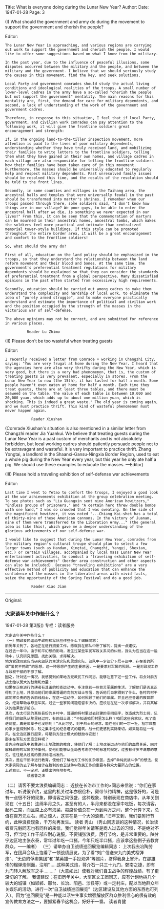 Title: What is everyone doing during the Lunar New Year?
Author:
Date: 1947-01-28
Page: 3

(I) What should the government and army do during the movement to support the government and cherish the people?

Editor:

    The Lunar New Year is approaching, and various regions are carrying out work to support the government and cherish the people. I would like to offer some suggestions based on what I know from the military.

    In the past year, due to the influence of peaceful illusions, some disputes occurred between the military and the people, and between the military and the government. I believe that we should seriously study the causes in this movement, find the key, and seek solutions.

    Local Party and government comrades should study the actual living conditions and ideological realities of the troops. A small number of lower-level cadres in the army have a so-called "cherish the people but not support the government" mentality. The main reasons for this mentality are, first, the demand for care for military dependents, and second, a lack of understanding of the work of the government and government cadres.

    Therefore, in response to this situation, I feel that if local Party, government, and civilian work comrades can pay attention to the following work, it will give the frontline soldiers great encouragement and strength:

    If, in the ongoing land-to-the-tiller inspection movement, more attention is paid to the lives of poor military dependents, understanding whether they have truly received land, and mobilizing their families to write letters to the frontline soldiers, telling them what they have gained in their own homes, and village cadres in each village are also responsible for telling the frontline soldiers how their families have been taken care of in this movement. Furthermore, the masses should be universally educated to regularly help and respect military dependents. Past unresolved family issues should be resolved this time, and the results of the resolution should be told to the front lines.

    Secondly, in some counties and villages in the Taihang area, the ancestral halls and temples that were universally feudal in the past should be transformed into martyr's shrines. I remember when our troops passed through there, some soldiers said, "I don't know how things are in our village? We poor guys, to be able to enter the ancestral hall after we die, is something we never expected in our lives!" From this, it can be seen that the commemoration of martyrs can be mourned in their ancestral homes, ancestral tombs, which makes the soldiers feel more practical and intimate than centralized memorial tower-style buildings. If this style can be promoted throughout the entire border area, it will be a great encouragement and comfort to the frontline soldiers!

    So, what should the army do?

    First of all, education on the land policy should be emphasized in the troops, so that they understand the relationship between the land reform movement and their blood and bones. At the same time, the government's preferential treatment regulations for military dependents should be explained so that they can consider the standards of preferential treatment from a global perspective. Many dissatisfied opinions in the past often started from excessively high requirements.

    Secondly, education should be carried out among cadres to make them understand the complexity and hardship of local work, to eliminate the idea of "purely armed struggle", and to make everyone practically understand and estimate the importance of political and civilian work and the position occupied by the strength of the masses in the victorious war of self-defense.

    The above opinions may not be correct, and are submitted for reference in various places.

              Reader Lu Zhimo

(II) Please don't be too wasteful when treating guests

Editor:

    I recently received a letter from Comrade × working in Changzhi City, saying: "You are very frugal at home during the New Year. I heard that the agencies here are also very thrifty during the New Year, which is very good, but there is a very bad phenomenon, that is, the custom of treating guests is very prevalent, especially in stores. From the Lunar New Year to now (the 15th), it has lasted for half a month. Some people haven't even eaten at home for half a month. Each time they treat guests, there are at least three tables, and there must be seaweed on the table. The value of each table is between 10,000 and 20,000 yuan, which adds up to about one million yuan, which is shocking. This is indeed a great waste." The old year is coming again, and we must practice thrift. This kind of wasteful phenomenon must never happen again.

                Reader Xiushan

(Comrade Xiushan's situation is also mentioned in a similar letter from Changzhi reader Jia Yuankui. We believe that treating guests during the Lunar New Year is a past custom of merchants and is not absolutely forbidden, but local working cadres should patiently persuade people not to be extravagant and wasteful. It is very important to practice thrift. Zhang Yongtai, a landlord in the Shaanxi-Gansu-Ningxia Border Region, used to eat a whole pig during the New Year every year, but this year he only ate half a pig. We should use these examples to educate the masses. —Editor)

(III) Please hold a traveling exhibition of self-defense war achievements

Editor:

    Last time I went to Yetao to comfort the troops, I enjoyed a good look at the war achievements exhibition at the group celebration meeting. To see photos such as "Liu Guangxin sent nine American howitzers," "Endless groups of prisoners," and "A certain hero threw double bombs with one hand," I was so crowded that I was sweating. On the side of the magnificent howitzer, it was noted "...Chiang Kai-shek has a total of thirty-nine of these American cannons. In the victory of Juanan, nine of them were transferred to the Liberation Army..." (the general idea is like this), which gave me a deeper understanding of the glorious achievements of our self-defense war.

    I would like to suggest that during the Lunar New Year, comrades from the military region's cultural troupe should plan to select a few larger towns (such as Handan, Xingtai, Changzhi, Yangyi, Shexian, etc.) or certain villages, accompanied by local mass Lunar New Year entertainment activities, to conduct a "traveling exhibition of self-defense war achievements" (border area construction and other aspects can also be included). Because "traveling exhibitions" are a very effective method of publicity and education that can enhance the confidence of the masses in the liberated areas with vivid facts, seize the opportunity of the Spring Festival and do a good job.

                Reader Xiao Jian



<hr /> 

Original: 


### 大家谈年关中作些什么？

1947-01-28
第3版()
专栏：读者服务

    大家谈年关中作些什么？
    （一）拥政爱民运动中政府和军队应作些什么？编辑同志：
    旧历年关到了，各地正在进行拥爱工作，愿就我在部队中所了解的，提出一点建议。
    在过去一年中，由于和平幻想的影响，发生过某些军民军政关系间的纠纷，我认为应当在这一运动中，认真研究原因，找出关键，求得解决。
    地方党政同志应当研究部队的生活实际和思想实际，部队中一少部分下层干部中，存在着的所谓“爱民不拥政”的思想，这一种思想产生的主要原因，一是要求对军属的照顾。一是对政权工作与政权干部的不够了解。
    因之，针对这一情况，我感觉到如果地方党政民工作同志，能够注意下述一些工作，将会对前方战士给以莫大的鼓舞和力量：
    如果在正在进行的耕者有其田的检查运动中。多注意到一些贫苦军属的生活，了解他们是否真正得到了土地，并发动他们的家属普遍的向前方战士写信，告诉他们自家得到了什么，各村的村干部同样负责的告诉前线战士，在这一运动中，如何照顾了他们的家属。并且还应普遍的教育群众，经常帮助与尊重军属，过去一些家属问题遗留未决的，应设法在这一次求得解决，并将其解决的结果告诉前方。
    其次，在太行区的某些县份的乡村中，普遍的将村里过去封建的宗祠庙宇，改造成为烈士祠，记得我们的部队从那里经过时，有的战士说：“不知道咱们村里怎么样？咱们这些穷家伙，死了能进祠堂，真是那辈子也没想到！”从此可见，对于烈士的纪念，能在他们的一宗一社，祖宗坟墓的家乡里得到悼念，较之集中性的纪念塔式的建筑，战士们更感到实际亲切。如果能将这一作风，在全边区推行起来，将是前方战士极大的鼓励与安慰！
    那末在军队方面应怎样呢？
    首先应在部队中着重进行土地政策的教育，使他们了解：土地改革运动与他们的血骨关系，同时解释政府的军属优待条例，使他们能够从全局去考虑优待的标准的规定，过去有许多不满意的意见，往往是从过高的要求标准出发的。
    其次，是在干部中进行教育，使他们了解地方工作的复杂艰苦，去掉“单纯武装斗争”的想法，使大家实际的去了解与估计在胜利的自卫战争中政民工作的重要与群众力量所占的位置。
    上述意见，不一定对，谨提出供各地参考。
              读者鲁之沫
   （二）请客不要太浪费编辑同志：
    近接在长治市工作的×同志来信说：“你们在家过年，听说很节约，这里的机关过年亦很俭朴，颇带节约精神，这是很好的，可是有一点很不好的现象，即请客之风很盛，这种现象，特别表现在商店中。从年关到现在（十五日）连绵半月之久，甚至有的人，半月来都没在家中吃饭，每次请客，起码三席，而且席上必有海菜，每席价值总在一万到两万之间，整个计算下来，总值在百万元左右，闻之惊人，这实在是一个大的浪费。”旧年又到，我们要厉行节约，此种浪费现象，千万勿再发生。
                读者  秀山
    （秀山同志谈的这种情况，长治读者贾元魁同志也有同样的来信，我们觉得年关请客是商人过去的习惯，不是绝对不可，但当地工作干部应耐心说服，不要铺张浪费，厉行节约，是非常重要的。陕甘宁边区地主张永泰，常年过年吃一口猪，今年只吃半口猪，应该拿这些例子去教育群众。——编者）
    （三）请举办自卫战绩巡回展览编辑同志：
    上次我去冶陶劳军，在团拜会场上饱看了一顿战绩展览，为了看“刘广信送来九门美式榴弹炮”、“无边的俘虏集团”和“某英雄一手投双弹”等照片，挤得我身上冒汗。在那雄伟的榴弹炮侧面，注明“……这种美式炮，蒋介石一共三十九门，鄄南之捷，即有九门转入解放军之手………”（大意如此）使我对我们自卫战争的辉煌战绩，有了更深切的了解。
    我谨建议：在旧历年关中，大军区文工团同志，应有计划地挑几个较大的城镇（如邯郸、邢台、长治、阳邑、涉县等）或一定村庄，配以当地群众年关娱乐的活动，进行一次“自卫战绩巡回展览”（边区建设及其他方面的东西也可列入）。因为“巡回展览”是一种能以活生生事实增强解放区群众胜利信心的很有效的宣传教育方法之一，要抓紧春节这机会，好好干一番。
                读者肖健
